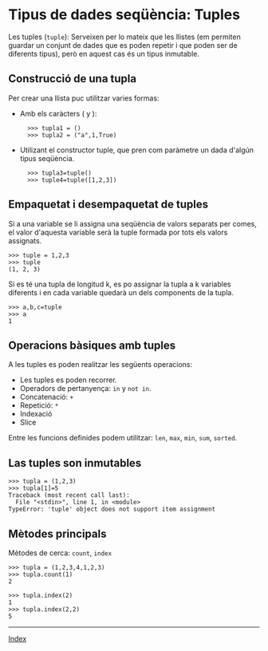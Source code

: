 # Tipus de dades seqüència: Tuples

Les tuples (`tuple`): Serveixen per lo mateix que les llistes (em permiten guardar un conjunt de dades que es poden repetir i que poden ser de diferents tipus), però en aquest cas és un tipus inmutable.

## Construcció de una tupla

Per crear una llista puc utilitzar varies formas:

* Amb els caràcters ( y ):

    	>>> tupla1 = ()
    	>>> tupla2 = ("a",1,True)

* Utilizant el constructor tuple, que pren com paràmetre un dada d'algún tipus seqüència.

		>>> tupla3=tuple()
		>>> tuple4=tuple([1,2,3])

## Empaquetat i desempaquetat de tuples

Si a una variable se li assigna una seqüència de valors separats per comes, el valor d'aquesta variable serà la tuple formada por tots els valors assignats. 

	>>> tuple = 1,2,3
	>>> tuple
	(1, 2, 3)

Si es té una tupla de longitud k, es po assignar la tupla a k variables diferents i en cada variable quedarà un dels components de la tupla. 

	>>> a,b,c=tuple
	>>> a
	1

## Operacions bàsiques amb tuples

A les tuples es poden realitzar les següents operacions:

* Les tuples es poden recorrer.
* Operadors de pertanyença: `in` y `not in`.
* Concatenació: `+` 
* Repetició: `*`
* Indexació
* Slice

Entre les funcions definides podem utilitzar: `len`, `max`, `min`, `sum`, `sorted`.

## Las tuples son inmutables

	>>> tupla = (1,2,3)
	>>> tupla[1]=5
	Traceback (most recent call last):
	  File "<stdin>", line 1, in <module>
	TypeError: 'tuple' object does not support item assignment

## Mètodes principals

Mètodes de cerca: `count`, `index`

	>>> tupla = (1,2,3,4,1,2,3)
	>>> tupla.count(1)
	2

	>>> tupla.index(2)
	1
	>>> tupla.index(2,2)
	5

***
[Index](../../../README.md)



